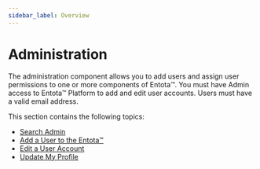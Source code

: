```yaml
---
sidebar_label: Overview
---
```

# Administration

The administration component allows you to add users and assign user
permissions to one or more components of Entota™. You must have Admin
access to Entota™ Platform to add and edit user accounts. Users must
have a valid email address.

This section contains the following topics:

  - [Search Admin](Search_Admin.md)
  - [Add a User to the Entota™](Add_a_User_to_Entota.md)
  - [Edit a User Account](Edit_a_User_Account.md)
  - [Update My Profile](Update_My_Profile.md)
